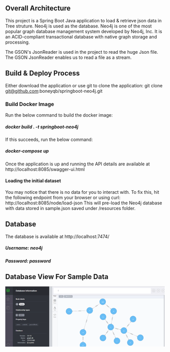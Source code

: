
## Overall Architecture

This project is a Spring Boot Java application to load & retrieve json data in Tree struture.
Neo4j is used as the database. Neo4j is one of the most popular graph database management system developed by Neo4j, Inc. 
It is an ACID-compliant transactional database with native graph storage and processing.

The GSON's JsonReader is used in the project to read the huge Json file. The GSON JsonReader enables us to read a file as a stream.



## Build & Deploy Process

Either download the application or use git to clone the application:
git clone git@github.com:boneyqb/springboot-neo4j.git


### Build Docker Image

Run the below command to build the docker image: 
##### docker build . -t springboot-neo4j

If this succeeds, run the below command:
##### docker-compose up


Once the application is up and running the API details are available at http://localhost:8085/swagger-ui.html


#### Loading the initial dataset
You may notice that there is no data for you to interact with. 
To fix this, hit the following endpoint from your browser or using curl:
http://localhost:8085/node/load-json
This will pre-load the Neo4j database with data stored in sample.json saved under /resources folder.

## Database
The database is available at http://localhost:7474/ 
##### Username: neo4j
##### Password: password

## Database View For Sample Data

![](GraphDB.jpg)
